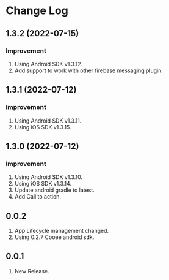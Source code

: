 # Change Log

## 1.3.2 (2022-07-15)

### Improvement
1. Using Android SDK v1.3.12.
2. Add support to work with other firebase messaging plugin.

## 1.3.1 (2022-07-12)

### Improvement
1. Using Android SDK v1.3.11.
2. Using iOS SDK v1.3.15.

## 1.3.0 (2022-07-12)

### Improvement
1. Using Android SDK v1.3.10.
2. Using iOS SDK v1.3.14.
3. Update android gradle to latest.
4. Add Call to action.

## 0.0.2

1. App Lifecycle management changed.
2. Using 0.2.7 Cooee android sdk.

## 0.0.1

1. New Release.

